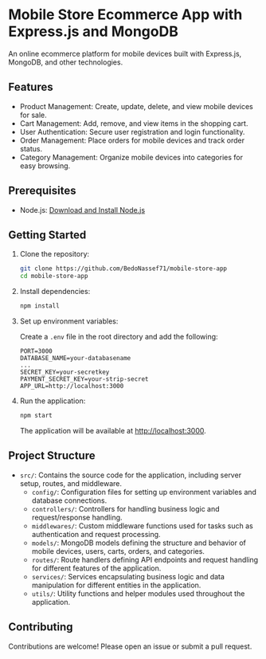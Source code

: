 # Mobile Store Ecommerce App with Express.js and MongoDB

An online ecommerce platform for mobile devices built with Express.js, MongoDB, and other technologies.

## Features

- Product Management: Create, update, delete, and view mobile devices for sale.
- Cart Management: Add, remove, and view items in the shopping cart.
- User Authentication: Secure user registration and login functionality.
- Order Management: Place orders for mobile devices and track order status.
- Category Management: Organize mobile devices into categories for easy browsing.

## Prerequisites

- Node.js: [Download and Install Node.js](https://nodejs.org/)

## Getting Started

1. Clone the repository:

   ```bash
   git clone https://github.com/BedoNassef71/mobile-store-app
   cd mobile-store-app
   ```

2. Install dependencies:

   ```bash
   npm install
   ```

3. Set up environment variables:

   Create a `.env` file in the root directory and add the following:

   ```env
   PORT=3000
   DATABASE_NAME=your-databasename
   ...
   SECRET_KEY=your-secretkey
   PAYMENT_SECRET_KEY=your-strip-secret
   APP_URL=http://localhost:3000
   ```

4. Run the application:

   ```bash
   npm start
   ```

   The application will be available at [http://localhost:3000](http://localhost:3000).

## Project Structure

- `src/`: Contains the source code for the application, including server setup, routes, and middleware.
  - `config/`: Configuration files for setting up environment variables and database connections.
  - `controllers/`: Controllers for handling business logic and request/response handling.
  - `middlewares/`: Custom middleware functions used for tasks such as authentication and request processing.
  - `models/`: MongoDB models defining the structure and behavior of mobile devices, users, carts, orders, and categories.
  - `routes/`: Route handlers defining API endpoints and request handling for different features of the application.
  - `services/`: Services encapsulating business logic and data manipulation for different entities in the application.
  - `utils/`: Utility functions and helper modules used throughout the application.

## Contributing

Contributions are welcome! Please open an issue or submit a pull request.